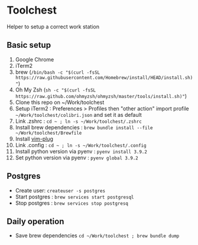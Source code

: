 # Toolchest

Helper to setup a correct work station

## Basic setup

1. Google Chrome
2. iTerm2
3. brew (`/bin/bash -c "$(curl -fsSL https://raw.githubusercontent.com/Homebrew/install/HEAD/install.sh)"`)
4. Oh My Zsh (`sh -c "$(curl -fsSL https://raw.github.com/ohmyzsh/ohmyzsh/master/tools/install.sh)"`)
5. Clone this repo on ~/Work/toolchest
6. Setup iTerm2 : Preferences > Profiles then "other action" import profile `~/Work/toolchest/colibri.json` and set it as default
7. Link .zshrc : `cd ~ ; ln -s ~/Work/toolchest/.zshrc`
8. Install brew dependencies : `brew bundle install --file ~/Work/toolchest/Brewfile`
9. Install [vim-plug](https://github.com/junegunn/vim-plug)
10. Link .config : `cd ~ ; ln -s ~/Work/toolchest/.config`
11. Install python version via pyenv : `pyenv install 3.9.2`
12. Set python version via pyenv : `pyenv global 3.9.2`

## Postgres

- Create user: `createuser -s postgres`
- Start postgres : `brew services start postgresql`
- Stop postgres : `brew services stop postgresq`

## Daily operation

- Save brew dependencies `cd ~/Work/toolchest ; brew bundle dump`
